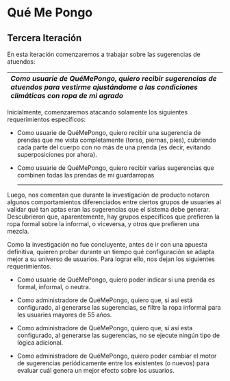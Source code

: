 # Qué Me Pongo

## **Tercera Iteración**

En esta iteración comenzaremos a trabajar sobre las sugerencias de atuendos:

| *Como usuarie de QuéMePongo, quiero recibir sugerencias de atuendos para vestirme ajustándome a las condiciones climáticas con ropa de mi agrado* |
| :---- |

Inicialmente, comenzaremos atacando solamente los siguientes requerimientos específicos:

* Como usuarie de QuéMePongo, quiero recibir una sugerencia de prendas que me vista completamente (torso, piernas, pies), cubriendo cada parte del cuerpo con no más de una prenda (es decir, evitando superposiciones por ahora).  
    
* Como usuarie de QuéMePongo, quiero recibir varias sugerencias que combinen todas las prendas de mi guardarropas   
    
  ---

Luego, nos comentan que durante la investigación de producto notaron algunos comportamientos diferenciados entre ciertos grupos de usuaries al validar qué tan aptas eran las sugerencias que el sistema debe generar. Descubrieron que, aparentemente, hay grupos específicos que prefieren la ropa formal sobre la informal, o viceversa, y otros que prefieren una mezcla. 

Como la investigación no fue concluyente, antes de ir con una apuesta definitiva, quieren probar durante un tiempo qué configuración se adapta mejor a su universo de usuarios. Para lograr ello, nos dejan los siguientes requerimientos.

* Como usuarie de QuéMePongo, quiero poder indicar si una prenda es formal, informal, o neutra.  
    
* Como administradore de QuéMePongo, quiero que, si así está configurado,  al generarse las sugerencias, se filtre la ropa informal para les usuaries mayores de 55 años.  
    
* Como administradore de QuéMePongo, quiero que, si así esta configurado, al generarse las sugerencias, no se ejecute ningún tipo de lógica adicional.  
    
* Como administradore de QuéMePongo, quiero poder cambiar el motor de sugerencias periódicamente entre los existentes (o nuevos) para evaluar cuál genera un mejor efecto sobre los usuarios.